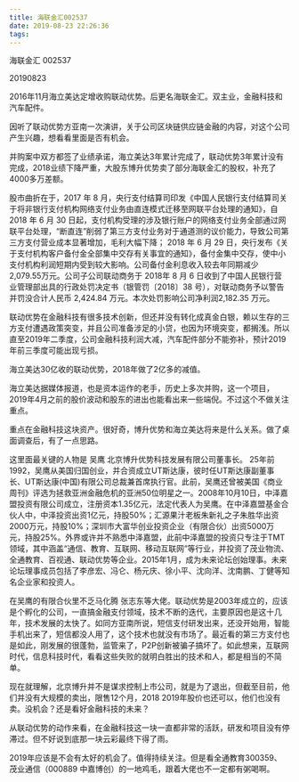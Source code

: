 ```yaml
---
title: 海联金汇002537
date: 2019-08-23 22:26:36
tags:
---
```


海联金汇  002537 



20190823



2016年11月海立美达定增收购联动优势。后更名海联金汇。双主业，金融科技和汽车配件。



因听了联动优势方亚南一次演讲，关于公司区块链供应链金融的内容，对这个公司产生兴趣，想看看里面是否有机会。



并购案中双方都签了业绩承诺，海立美达3年累计完成了，联动优势3年累计没有完成，2018业绩下降严重，大股东博升优势卖了部分海联金汇的股权，补充了4000多万差额。



股市曲折在于，2017 年 8 月，央行支付结算司印发《中国人民银行支付结算司关于将非银行支付机构网络支付业务由直连模式迁移至网联平台处理的通知》，自 2018 年 6 月 30 日起，支付机构受理的涉及银行账户的网络支付业务全部通过网联平台处理，“断直连”削弱了第三方支付业务对于通道测的议价能力，导致公司第三方支付营业成本显著增加，毛利大幅下降； 2018 年 6 月 29 日，央行发布《关于支付机构客户备付金全部集中交存有关事宜的通知》，备付金集中交存，使中小支付机构利润短期内受到较大影响。公司备付金利息收入较去年同期减少2,079.55万元。公司子公司联动商务于 2018年 8 月 6 日收到了中国人民银行营业管理部出具的行政处罚决定书（银管罚〔2018〕38 号），对联动商务予以警告并罚没合计人民币 2,424.84 万元。本次处罚影响公司净利润2,182.35 万元。



联动优势在金融科技有很多技术创新，但还并没有转化成真金白银，赖以生存的三方支付遭遇政策突变，并且公司准备涉足的小贷，也因为环境突变，都搁浅。所以直至2019年二季度，公司金融科技利润大减，汽车配件部分不能弥补，预计2019年前三季度可能出现亏损。



海立美达30亿收的联动优势，2018年做了2亿多的减值。



海立美达据媒体报道，也是资本运作的老手，历史上多次并购，这一个项目，2019年4月之前的股价波动和股东的进出也能看出来一些端倪。不过这个不做关注重点。



重点在金融科技这块资产。很好奇，博升优势和海立美达将来是什么关系。做了桌面调查后，有了一点思路。



这里面最关键的人物是 吴鹰 北京博升优势科技发展有限公司董事长。 25年前1992，吴鹰从美国归国创业，并合资成立UT斯达康，彼时任UT斯达康副董事长、UT斯达康(中国)有限公司总裁兼首席执行官。此前，吴鹰还曾被美国《商业周刊》评选为拯救亚洲金融危机的亚洲50位明星之一。2008年10月10日，中泽嘉盟投资有限公司成立，注册资本1.35亿元，法定代表人为吴鹰。在中泽嘉盟基金合伙人中，中泽投资出资1亿元，持股50%；汇源果汁老板朱新礼之子朱胜华出资2000万元，持股10%；深圳市大富华创业投资企业（有限合伙）出资5000万元，持股25%。外界或许并不熟悉中泽嘉盟，此前中泽嘉盟的投资只专注于TMT领域，其中涵盖“通信、教育、互联网、移动互联网”等行业，并投资了茂业物流、全通教育、百视通、联动优势等企业。2015年1月，成为未来论坛创始理事。未来论坛理事成员包括了李彦宏、冯仑、杨元庆、徐小平、沈向洋、沈南鹏、丁健等知名企业家和投资人。



在吴鹰的有限合伙里不乏马化腾 张志东等大佬。联动优势是2003年成立的，应该是个孵化的公司，一直搞金融支付领域，技术不断的迭代，主要原因也是这十几年，技术发展的太快了。如同方亚南所说，短信支付研发出来，还没开始用，智能手机出来了，短信都没人用了，这个技术也就没有市场了。最近看的第三方支付也是如此，刚发展的很蓬勃，监管来了，P2P创新被骗子搞坏了。如此想来，互联网时代，信息科技时代，看看这些失败的就明白胜出的技术和人，都是相当的不简单。



现在就理解，北京博升并不是谋求控制上市公司，就是为了退出，但截至目前，他们并没有大规模的卖出，限售12个月，2018 2019年股价也还可以，他们也没有卖。没机会？还是看好金融科技的未来？



从联动优势的动作来看，在金融科技这一块一直都非常的活跃，研发和项目没有停滞过。但不好说到底那一块云彩最终下得了雨。



2019年应该是不会有太好的机会了。值得持续关注。但是看全通教育300359、 茂业通信（000889 中嘉博创）的一地鸡毛，跟着大佬也不一定都有粥喝啊。